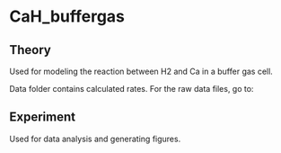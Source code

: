 # CaH_buffergas
## Theory
Used for modeling the reaction between H2 and Ca in a buffer gas cell. 

Data folder contains calculated rates. For the raw data files, go to: 

<!--Link to data-->

## Experiment
Used for data analysis and generating figures. 
